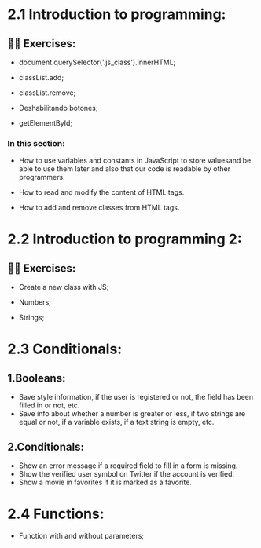 # 2.1 Introduction to programming:

## 👨‍💻 Exercises:

- document.querySelector('.js_class').innerHTML;

- classList.add;

- classList.remove;

- Deshabilitando botones;

- getElementById;

### In this section:

- How to use variables and constants in JavaScript to store values ​​and be able to use them later and also that our code is readable by other programmers.

- How to read and modify the content of HTML tags.
- How to add and remove classes from HTML tags.

# 2.2 Introduction to programming 2:

## 👨‍💻 Exercises:

- Create a new class with JS;

- Numbers;

- Strings;

# 2.3 Conditionals:

## 1.Booleans:

- Save style information, if the user is registered or not, the field has been filled in or not, etc.
- Save info about whether a number is greater or less, if two strings are equal or not, if a variable exists, if a text string is empty, etc.

## 2.Conditionals:

- Show an error message if a required field to fill in a form is missing.
- Show the verified user symbol on Twitter if the account is verified.
- Show a movie in favorites if it is marked as a favorite.

# 2.4 Functions:

- Function with and without parameters;
